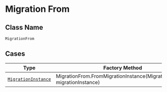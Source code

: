 
# Migration From

## Class Name

`MigrationFrom`

## Cases

| Type | Factory Method |
|  --- | --- |
| [`MigrationInstance`](../../../doc/models/migration-instance.md) | MigrationFrom.FromMigrationInstance(MigrationInstance migrationInstance) |

